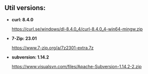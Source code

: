 

## Util versions:

* **curl: 8.4.0**

  https://curl.se/windows/dl-8.4.0_4/curl-8.4.0_4-win64-mingw.zip

* **7-Zip: 23.01**

  https://www.7-zip.org/a/7z2301-extra.7z

* **subversion: 1.14.2**

  https://www.visualsvn.com/files/Apache-Subversion-1.14.2-2.zip
